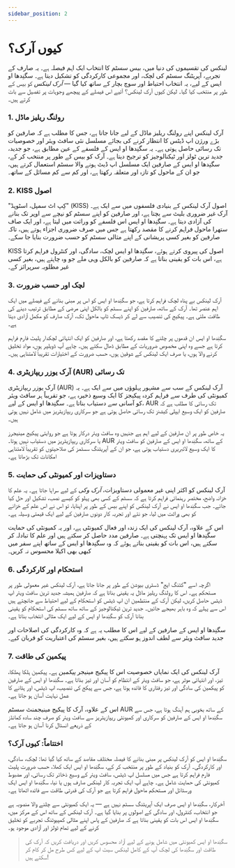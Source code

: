 ```yaml
---
sidebar_position: 2
---
```


# کیوں آرک؟

لینکس کی تقسیموں کی دنیا میں، بیس سسٹم کا انتخاب ایک اہم فیصلہ ہے۔ یہ صارف کے تجربے، آپریٹنگ سسٹم کی لچک، اور مجموعی کارکردگی کو تشکیل دیتا ہے۔ سگنِدھا او ایس کے لیے، یہ انتخاب احتیاط اور سوچ بچار کے ساتھ کیا گیا — *آرک لینکس* کو بیس کے طور پر منتخب کیا گیا۔ لیکن کیوں آرک لینکس؟ آئیے اس فیصلے کے پیچھے وجوہات پر تفصیل سے بات کرتے ہیں۔

### **1. رولنگ ریلیز ماڈل**
آرک لینکس اپنے رولنگ ریلیز ماڈل کے لیے جانا جاتا ہے، جس کا مطلب ہے کہ صارفین کو بڑے ورژن اپ ڈیٹس کا انتظار کرنے کی بجائے مسلسل نئی سافٹ ویئر اور خصوصیات تک رسائی حاصل ہوتی ہے۔ یہ سگنِدھا او ایس کے فلسفے کے عین مطابق ہے، جو جدید، جدید ترین ٹولز اور ٹیکنالوجیز کو ترجیح دیتا ہے۔ آرک کو بیس کے طور پر منتخب کر کے، سگنِدھا او ایس کے صارفین ایک مسلسل اپ ڈیٹ ہونے والا سسٹم استعمال کرتے ہیں، جو ان کے ماحول کو تازہ اور متعلقہ رکھتا ہے، اور کم سے کم مسائل کے ساتھ۔

### **2. KISS اصول**
"کِپ اٹ سمپل، اسٹوپڈ" (KISS) اصول آرک لینکس کے بنیادی فلسفوں میں سے ایک ہے۔ آرک غیر ضروری بلیٹ سے بچتا ہے، اور صارفین کو اپنے سسٹم کو نیچے سے اوپر تک بنانے کی آزادی دیتا ہے۔ سگنِدھا او ایس اس فلسفے کو وراثت میں لیتا ہے، اور ایک صاف ستھرا ماحول فراہم کرنے کا مقصد رکھتا ہے جس میں صرف ضروری اجزاء ہوتے ہیں، تاکہ صارفین کو بغیر کسی پریشانی کے اپنے مثالی سسٹم کو حسب ضرورت بنایا جا سکے۔

KISS اصول کی پیروی کرتے ہوئے، سگنِدھا او ایس لچک، سادگی، اور کنٹرول فراہم کرتا ہے، اس بات کو یقینی بناتا ہے کہ صارفین کو بالکل وہی ملے جو وہ چاہتے ہیں، بغیر کسی غیر مطلوبہ سرپرائز کے۔

### **3. لچک اور حسب ضرورت**
آرک لینکس بے پناہ لچک فراہم کرتا ہے، جو سگنِدھا او ایس کو اس پر مبنی بنانے کے فیصلے میں ایک اہم عنصر تھا۔ آرک کے ساتھ، صارفین کو اپنے سسٹم کو بالکل اپنی مرضی کے مطابق ترتیب دینے کی طاقت ملتی ہے۔ پیکیج کی تنصیب سے لے کر ڈیسک ٹاپ ماحول تک، آرک صارف کو مکمل آزادی دیتا ہے۔

سگنِدھا او ایس ان قدموں پر چلنے کا مقصد رکھتا ہے، اور صارفین کو ایک انتہائی لچکدار پلیٹ فارم فراہم کرتا ہے جسے وہ اپنی مخصوص ضروریات کے مطابق ڈھال سکتے ہیں۔ چاہے آپ ڈویلپر ہوں، مواد تخلیق کرنے والا ہوں، یا صرف ایک لینکس کے شوقین ہوں، حسب ضرورت کے اختیارات تقریباً لامتناہی ہیں۔

### **4. آرک یوزر ریپازیٹری (AUR) تک رسائی**
آرک یوزر ریپازیٹری (AUR) آرک لینکس کے سب سے مشہور پہلوؤں میں سے ایک ہے۔ یہ کمیونٹی کی طرف سے فراہم کردہ پیکیجز کا ایک وسیع ذخیرہ ہے، جو تقریباً ہر سافٹ ویئر کو آسانی سے دستیاب بناتا ہے۔ سگنِدھا او ایس کے لیے، AUR تک رسائی کا مطلب ہے کہ صارفین کو ایک وسیع ایپلی کیشنز تک رسائی حاصل ہوتی ہے جو سرکاری ریپازیٹریز میں شامل نہیں ہوتی ہیں۔

یہ خاص طور پر ان صارفین کے لیے اہم ہے جنہیں وہ سافٹ ویئر درکار ہوتا ہے جو روایتی پیکیج مینیجرز یا سرکاری ریپازیٹریز میں دستیاب نہیں ہوتا۔ AUR کے ساتھ، سگنِدھا او ایس کے صارفین کو سافٹ ویئر کا ایک وسیع لائبریری دستیاب ہوتی ہے، جو ان کے آپریٹنگ سسٹمز کی صلاحیتوں کو تقریباً لامتناہی امکانات تک بڑھاتا ہے۔

### **5. دستاویزات اور کمیونٹی کی حمایت**
آرک لینکس کو اکثر اپنی غیر معمولی دستاویزات، *آرک وکی* کے لیے سراہا جاتا ہے۔ یہ علم کا خزانہ واضح، مختصر رہنمائی فراہم کرتا ہے کہ سسٹم کے کسی بھی پہلو کو کیسے نصب، تشکیل اور حل کیا جائے۔ جب سگنِدھا او ایس نے آرک لینکس کو اپنے بیس کے طور پر اپنایا، تو اس نے اس علم کے خزانے کو بھی وراثت میں لیا، جو نئے اور تجربہ کار دونوں صارفین کے لیے ایک قیمتی وسیلہ ہے۔

اس کے علاوہ، آرک لینکس کی ایک زندہ اور فعال کمیونٹی ہے، اور یہ کمیونٹی کی حمایت سگنِدھا او ایس تک پہنچتی ہے۔ صارفین مدد حاصل کر سکتے ہیں اور علم کا تبادلہ کر سکتے ہیں، اس بات کو یقینی بناتے ہوئے کہ وہ سگنِدھا او ایس کے ساتھ اپنے سفر میں کبھی بھی اکیلا محسوس نہ کریں۔

### **6. استحکام اور کارکردگی**
اگرچہ اسے "کٹنگ ایج" ڈسٹری بیوشن کے طور پر جانا جاتا ہے، آرک لینکس غیر معمولی طور پر مستحکم ہے۔ اس کا رولنگ ریلیز ماڈل یہ یقینی بناتا ہے کہ صارفین ہمیشہ جدید ترین سافٹ ویئر اپ ڈیٹس حاصل کریں، لیکن آرک کے منتظمین ان اپ ڈیٹس کو استحکام کے لیے احتیاط سے جانچتے ہیں اس سے پہلے کہ وہ باہر بھیجے جائیں۔ جدید ترین ٹیکنالوجیز کے ساتھ ساتھ سسٹم کی استحکام کو یقینی بنانا آرک کو سگنِدھا او ایس کے لیے ایک مثالی انتخاب بناتا ہے۔

سگنِدھا او ایس کے صارفین کے لیے اس کا مطلب یہ ہے کہ وہ کارکردگی کی اصلاحات اور جدید سافٹ ویئر سے لطف اندوز ہو سکتے ہیں، بغیر سسٹم کی اعتباریت کو قربان کیے۔

### **7. پیکمین کی طاقت**
آرک لینکس کی ایک نمایاں خصوصیت اس کا پیکیج مینیجر *پیکمین* ہے۔ پیکمین ہلکا پھلکا، تیز، اور انتہائی موثر ہے، جو سافٹ ویئر کے انتظام کو آسان اور تیز بناتا ہے۔ سگنِدھا او ایس کے صارفین کو پیکمین کی سادگی اور تیز رفتاری کا فائدہ ہوتا ہے، جس سے پیکج کی تنصیب، اپ ڈیٹس، اور ہٹانے کا عمل نہایت آسان ہو جاتا ہے۔

اس کے علاوہ، آرک کا پیکیج مینیجمنٹ سسٹم AUR کے ساتھ بخوبی ہم آہنگ ہوتا ہے، جس سے سگنِدھا او ایس کے صارفین کو سرکاری اور کمیونٹی ریپازیٹریز سے سافٹ ویئر کو صرف چند سادہ کمانڈز کے ذریعے انسٹال کرنا آسان ہو جاتا ہے۔

### **اختتاماً: کیوں آرک؟**
سگنِدھا او ایس کو آرک لینکس پر مبنی بنانے کا فیصلہ مختلف مقاصد کے ساتھ کیا گیا تھا: لچک، سادگی، اور کارکردگی۔ آرک کو بنیاد کے طور پر منتخب کر کے، سگنِدھا او ایس ایک کھلا، حسب ضرورت پلیٹ فارم فراہم کرتا ہے جس میں مسلسل اپ ڈیٹس، سافٹ ویئر کے وسیع ذخائر تک رسائی، اور مضبوط کمیونٹی کی حمایت شامل ہے۔ چاہے آپ ایک تجربہ کار لینکس صارف ہوں یا نیا، سگنِدھا او ایس ایک ورسٹائل اور مستحکم ماحول فراہم کرتا ہے جو آرک کی قدرتی طاقت سے فائدہ اٹھاتا ہے۔

آخرکار، سگنِدھا او ایس صرف ایک آپریٹنگ سسٹم نہیں ہے — یہ ایک کمیونٹی سے چلنے والا منصوبہ ہے جو انتخاب، کنٹرول، اور سادگی کے اصولوں پر بنایا گیا ہے۔ آرک لینکس کے ساتھ اس کے مرکز میں، سگنِدھا او ایس اس بات کو یقینی بناتا ہے کہ صارفین کے پاس اپنے مثالی کمپیوٹنگ تجربے کو تخلیق کرنے کے لیے تمام ٹولز اور آزادی موجود ہو۔

> سگنِدھا او ایس کمیونٹی میں شامل ہونے کے لیے آزاد محسوس کریں اور دریافت کریں کہ آرک کی طاقت اور سگنِدھا کی لچک آپ کے کامل لینکس سیٹ اپ کے لیے کس طرح مل کر کام کر سکتے ہیں!
